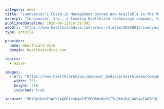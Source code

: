 ```yaml
---
category: news
title: "Innovaccer’s COVID-19 Management System Now Available in the Microsoft Azure Marketplace"
excerpt: "Innovaccer, Inc., a leading healthcare technology company, today announced the availability of its COVID-19 Management System in the Microsoft Azure Marketplace, an online store providing ..."
publishedDateTime: 2020-08-13T16:19:00Z
webUrl: "https://www.healthcaredive.com/press-release/20200813-innovaccers-covid-19-management-system-now-available-in-the-microsoft-azur-1/"
type: article

provider:
  name: Healthcare Dive
  domain: healthcaredive.com

topics:
  - Azure

images:
  - url: "https://www.healthcaredive.com/user_media/pressrelease/company_logos/20200813155131602/zez9iqg8lghajcaq65ai.png"
    width: 256
    height: 256
    isCached: true

secured: "9htRp1UewFsqCKjAQ0GfesK4plMIEMO5NvRp6GI7aDkhjb4Jak94uIA07RQL15Phdg625CUWg5woq7+eBPP+QdY2PDq9ak8XY/wgztjT8EchIEUOTsuHaGYJ0WbJjKqu61GNCCXzwtWmLz0KsxRtboA01g3g/19zMr953gxuebJ0L+ui38FoPSCCr/cLE5PaUz6w2hGF5IWcKt6DKAokxQJ+Iq3ebGHJWtmOxPKnWnK6hwpRs+RCqz+AE+4VMDwnT1OYK8vh6fWKP9LIYnNt0xSqrtz8HxeXEMSOrVBuvDPVykKOFDDAoouzwglohDDyoBuCgcHcRQ7nhcplxx5+YQ==;yjdiOnaNttMydHduJu0ytQ=="
---
```


